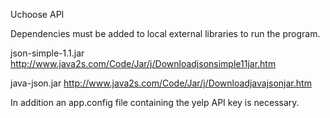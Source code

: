 Uchoose API

Dependencies must be added to local external libraries to run the program.

json-simple-1.1.jar
  http://www.java2s.com/Code/Jar/j/Downloadjsonsimple11jar.htm

java-json.jar
  http://www.java2s.com/Code/Jar/j/Downloadjavajsonjar.htm

In addition an app.config file containing the yelp API key is necessary.
